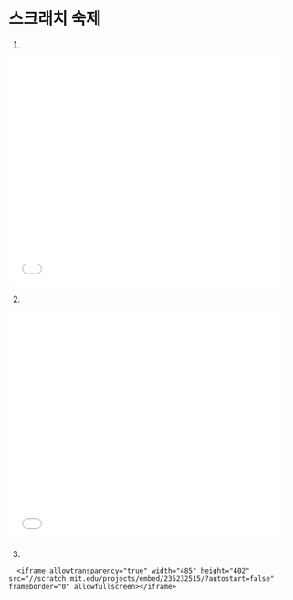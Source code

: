 # 스크래치 숙제
1.  

<iframe allowtransparency="true" width="485" height="402" src="//scratch.mit.edu/projects/embed/235196886/?autostart=false" frameborder="0" allowfullscreen></iframe>


2. 

<iframe allowtransparency="true" width="485" height="402" src="//scratch.mit.edu/projects/embed/235218042/?autostart=false" frameborder="0" allowfullscreen></iframe>
    
    
3.

      <iframe allowtransparency="true" width="485" height="402" src="//scratch.mit.edu/projects/embed/235232515/?autostart=false" frameborder="0" allowfullscreen></iframe>
    
